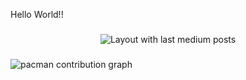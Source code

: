<p align="left">Hello World!!</p>

###

<div align="center">
  <img src="https://github-read-medium-git-main.pahlevikun.vercel.app/latest?limit=4" alt="Layout with last medium posts"  />
</div>

###

<picture>
  <source media="(prefers-color-scheme: dark)" srcset="https://raw.githubusercontent.com/Josuaja/Josuaja/output/pacman-contribution-graph-dark.svg">
  <source media="(prefers-color-scheme: light)" srcset="https://raw.githubusercontent.com/Josuaja/Josuaja/output/pacman-contribution-graph.svg">
  <img alt="pacman contribution graph" src="https://raw.githubusercontent.com/Josuaja/Josuaja/output/pacman-contribution-graph.svg">
</picture>

###
